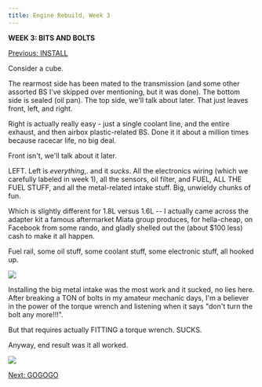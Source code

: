 ```yaml
---
title: Engine Rebuild, Week 3
---
```


**WEEK 3: BITS AND BOLTS**

[Previous: INSTALL](/posts/2020/07/engine-rebuild-2/)

Consider a cube. 

The rearmost side has been mated to the transmission (and some other assorted BS I've skipped over mentioning, but it was done). The bottom side is sealed (oil pan). The top side, we'll talk about later. That just leaves front, left, and right.

Right is actually really easy - just a single coolant line, and the entire exhaust, and then airbox plastic-related BS. Done it it about a million times because racecar life, no big deal.

Front isn't, we'll talk about it later.

LEFT. Left is *everything*,. and it *sucks*. All the electronics wiring (which we carefully labeled in week 1), all the sensors, oil filter, and FUEL, ALL THE FUEL STUFF, and all the metal-related intake stuff. Big, unwieldy chunks of fun.

Which is slightly different for 1.8L versus 1.6L -- I actually came across the adapter kit a famous aftermarket Miata group produces, for hella-cheap, on Facebook from some rando, and gladly shelled out the (about $100 less) cash to make it all happen.

Fuel rail, some oil stuff, some coolant stuff, some electronic stuff, all hooked up.

<a href="https://i.imgur.com/8stYE2Y.png"><img src="https://i.imgur.com/8stYE2Y.png"/></a>

Installing the big metal intake was the most work and it sucked, no lies here. After breaking a TON of bolts in my amateur mechanic days, I'm a believer in the power of the torque wrench and listening when it says "don't turn the bolt any more!!!".

But that requires actually FITTING a torque wrench. SUCKS.

Anyway, end result was it all worked.

<a href="https://i.imgur.com/yxMXm5d.png"><img src="https://i.imgur.com/yxMXm5d.png"/></a>

[Next: GOGOGO](/posts/2020/08/engine-rebuild-4/)